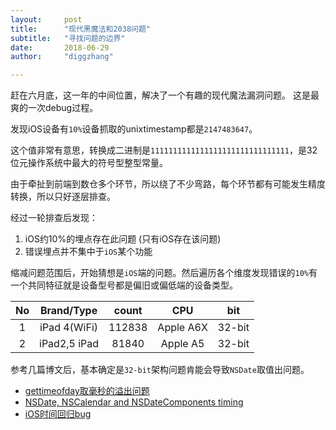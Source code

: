 ```yaml
---
layout:     post
title:      "现代黑魔法和2038问题"
subtitle:   "寻找问题的边界"
date:       2018-06-29
author:     "diggzhang"

---
```


赶在六月底，这一年的中间位置，解决了一个有趣的现代魔法漏洞问题。
这是最爽的一次debug过程。


发现iOS设备有`10%`设备抓取的unixtimestamp都是`2147483647`。

这个值非常有意思，转换成二进制是`1111111111111111111111111111111`，是32位元操作系统中最大的符号型整型常量。

由于牵扯到前端到数仓多个环节，所以绕了不少弯路，每个环节都有可能发生精度转换，所以只好逐层排查。

经过一轮排查后发现：

1. iOS约10%的埋点存在此问题 (只有iOS存在该问题)
2. 错误埋点并不集中于`iOS`某个功能

缩减问题范围后，开始猜想是`iOS`端的问题。然后遍历各个维度发现错误的`10%`有一个共同特征就是设备型号都是偏旧或偏低端的设备类型。


|No|Brand/Type|count|CPU|bit|
|:--:|:--:|:--:|:--:|:--:|
|1|iPad 4(WiFi)|112838|Apple A6X|32-bit|
|2|iPad2,5 iPad|81840|Apple A5|32-bit|


参考几篇博文后，基本确定是`32-bit`架构问题肯能会导致`NSDate`取值出问题。

- [gettimeofday取毫秒的溢出问题
](https://wuzhiwei.net/one_overflow_issue/)
- [NSDate, NSCalendar and NSDateComponents timing](https://stackoverflow.com/questions/5634067/nsdate-nscalendar-and-nsdatecomponents-timing)
- [iOS时间回归bug](https://weibo.com/ttarticle/p/show?id=2309403942046627940126)

